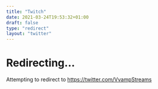 ```yaml
---
title: "Twitch"
date: 2021-03-24T19:53:32+01:00
draft: false
type: "redirect"
layout: "twitter"
---
```



# Redirecting...
Attempting to redirect to https://twitter.com/VvampStreams
